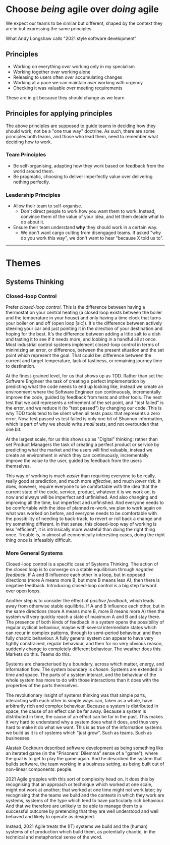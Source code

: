 # Choose _being_ agile over _doing_ agile

We expect our teams to be similar but different, shaped by the context they are in but expressing the same principles

What Andy Longshaw calls "2021 style software development" 

## Principles

* Working on everything _over_ working only in my specialism
* Working together _over_ working alone
* Releasing to users often _over_ accumulating changes
* Working at a pace we can maintain _over_ working with urgency
* Checking it was valuable _over_ meeting requirements

These are in git because they should change as we learn

## Principles for applying principles
The above principles are supposed to guide teams in deciding how they should work, not be a "one true way" doctrine. As such, there are some principles both teams, and those who lead them, need to remember what deciding how to work.

### Team Principles
- Be self-organising, adapting how they work based on feedback from the world around them.
- Be pragmatic, choosing to deliver imperfectly value over delivering nothing perfectly.

### Leadership Principles
- Allow their team to self-organise.
	- Don't direct people to work how you want them to work. Instead, convince them of the value of your idea, and let them decide what to do about it.
- Ensure their team understand **why** they should work in a certain way.
	- We don't want cargo culting from disengaged teams. If asked "why do you work this way", we don't want to hear "because X told us to".

----

# Themes

## Systems Thinking

### Closed-loop Control

Prefer _closed-loop control_. This is the difference between having a thermostat on your central heating (a closed loop exists between the boiler and the temperature in your house) and only having a time clock that turns your boiler on and off (open loop [sic]). It's the difference between actively steering your car and just pointing it in the direction of your destination and hoping for the best. It's the difference between adding a little salt to a dish and tasting it to see if it needs more, and lobbing in a handful all at once. Most industrial control systems implement closed-loop control in terms of minimizing an error, or difference, between the present situation and the set point which represent the goal. That could be: difference between the current and target temperature, lack of tastiness, or remaining journey time to destination.

At the finest-grained level, for us that shows up as TDD. Rather than set the Software Engineer the task of creating a perfect implementation by predicting what the code needs to end up looking like, instead we create an environment where the Software Engineer can continuously, incrementally improve the code, guided by feedback from tests and other tools. The next test that we add represents a refinement of the set point, and "test failed" is the error, and we reduce it (to "test passed") by changing our code. This is why TDD tools tend to be silent when all tests pass: that represents a zero error. Now, test passed vs test failed is only one bit of Shannon information, which is part of why we should write _small_ tests, and not overburden that one bit. 

At the largest scale, for us this shows up as "Digital" thinking: rather than set Product Managers the task of creating a perfect product or service by predicting what the market and the users will find valuable, instead we create an environment in which they can continuously, incrementally improve the value to the user, guided by feedback from the users themselves.

This way of working is much _easier_ than requiring everyone to be really, really good at prediction, and much more _effective_, and much _lower risk_. It does, however, require everyone to be comfortable with the idea that the current state of the code, service, product, whatever it is we work on, is now and always will be imperfect and unfinished. And also changing and improving all the time, but imperfect and unfinished. And everyone needs to be comfortable with the idea of planned re-work, we plan to work again on what was worked on before, and everyone needs to be comfortable with the possibility of needing to back-track, to revert or roll back a change and try something different. In that sense, this closed-loop way of working is less "efficient", it is intrinsically more wasteful than doing the right thing once. Trouble is, in almost all economically interesting cases, doing the right thing once is infeasibly difficult.

### More General Systems

Closed-loop control is a specific case of Systems Thinking. The action of the closed loop is to converge on a stable equilibrium through _negative feedback_. If A and B influence each other in a loop, but in opposed directions (more A means more B, but more B means less A), then there is negative feedback. Introducing closed-loop control is a big step forward over open loops.

Another step is to consider the effect of _positive feedback_, which leads away from otherwise stable equilibria. If A and B influence each other, but in the same directions (more A means more B, more B means more A) then the system will very quickly reach a state of maximum A and B and stay there. The presence of both kinds of feedback in a system opens the possibility of regular cyclical behaviour, maybe with several intermediate states which can recur in complex patterns, through to semi-period behaviour, and then fully chaotic behaviour. A fully general system can appear to have very tightly constrained, regular behaviour, and then for no very obvious reason, suddenly change to completely different behaviour. The weather does this. Markets do this. Teams do this.

Systems are characterised by a boundary, across which matter, energy, and information flow. The system boundary is _chosen_.  Systems are extended in time and space. The parts of a system interact, and the behaviour of the whole system has more to do with those interactions than it does with the properties of the parts themselves. 

The revolutionary insight of systems thinking was that simple parts, interacting with each other in simple ways can, taken as a whole, have arbitrarily rich and complex behaviour. Because a system is distributed in space, the cause of an effect can be far away. Because a system is distributed in time, the cause of an effect can be far in the past. This makes it very hard to understand why a system does what it does, and thus very hard to make it do what we want. This is as true of the information systems we build as it is of systems which "just grow". Such as teams. Such as businesses.

Alastair Cockburn described software development as being something like an iterated game (in the "Prisoners' Dilemma" sense of a "game"), where the goal is to get to play the game again. And he described the system that builds software, the team working in a business setting, as being built out of non-linear components: people.

2021 Agile grapples with this sort of complexity head on. It does this by recognising that an approach or technique which worked at one scale, might not work at another; that worked at one time might not work later; by recognising that the teams we build and the contexts in which they work are systems, systems of the type which tend to have particularly rich behaviour. And that we therefore are unlikely to be able to manage them to a successful outcome by pretending that they are well understood and well behaved and likely to operate as designed.

Instead, 2021 Agile treats the (IT) systems we build and the (human) systems of of production which build them, as potentially chaotic, in the technical and metaphorical sense of the word.
